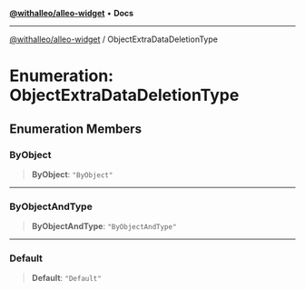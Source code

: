 [**@withalleo/alleo-widget**](../README.md) • **Docs**

***

[@withalleo/alleo-widget](../globals.md) / ObjectExtraDataDeletionType

# Enumeration: ObjectExtraDataDeletionType

## Enumeration Members

### ByObject

> **ByObject**: `"ByObject"`

***

### ByObjectAndType

> **ByObjectAndType**: `"ByObjectAndType"`

***

### Default

> **Default**: `"Default"`
